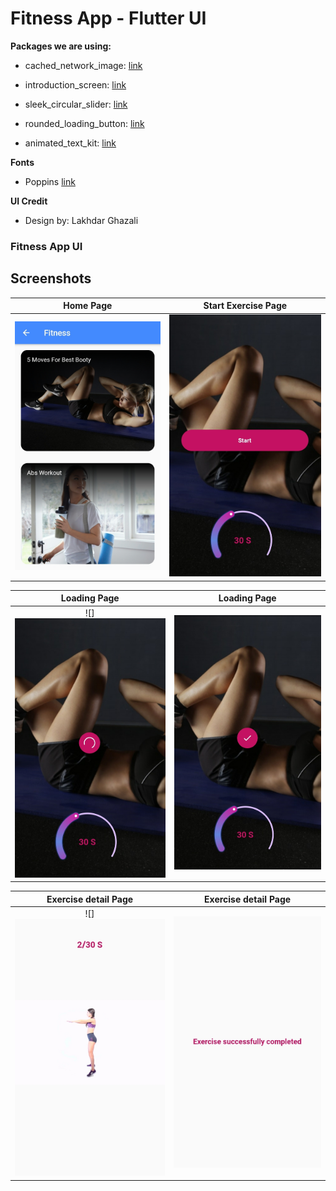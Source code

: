 # Fitness App - Flutter UI

**Packages we are using:**

- cached_network_image: [link](https://pub.dev/packages/cached_network_image)

- introduction_screen: [link](https://pub.dev/packages/introduction_screen)

- sleek_circular_slider: [link](https://pub.dev/packages/sleek_circular_slider)

- rounded_loading_button: [link](https://pub.dev/packages/rounded_loading_button)

- animated_text_kit: [link](https://pub.dev/packages/animated_text_kit)


**Fonts**

- Poppins [link](https://fonts.google.com/specimen/Poppins)

**UI Credit**

- Design by: Lakhdar Ghazali

### Fitness App UI

## Screenshots

 Home Page              |  Start Exercise Page 
:-------------------------:|:-------------------------:
![](assets/screenApp/homeScreen.jpg?raw=true)|![](assets/screenApp/startScreen.jpg?raw=true)

 Loading Page              |  Loading Page 
:-------------------------:|:-------------------------:
![]![](assets/screenApp/loadingScreen.jpg?raw=true)|![](assets/screenApp/doneScreen.jpg?raw=true)

 Exercise detail Page              |  Exercise detail Page 
:-------------------------:|:-------------------------:
![]![](assets/screenApp/exerciseScreen.jpg?raw=true)|![](assets/screenApp/completedScreen.jpg?raw=true)






